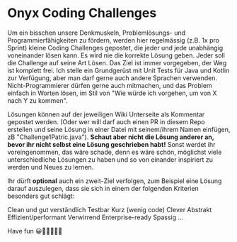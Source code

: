 # Onyx Coding Challenges
Um ein bisschen unsere Denkmuskeln, Problemlösungs- und Programmierfähigkeiten zu fördern, werden hier regelmässig (z.B. 1x pro Sprint) kleine Coding Challenges gepostet, die jeder und jede unabhängig voneinander lösen kann. Es wird nie die  korrekte Lösung geben. Jeder soll die Challenge auf seine Art Lösen. Das Ziel ist immer vorgegeben, der Weg ist komplett frei. Ich stelle ein Grundgerüst mit Unit Tests für Java und Kotlin zur Verfügung, aber man darf gerne auch andere Sprachen verwenden. Nicht-Programmierer dürfen gerne auch mitmachen, und das Problem einfach in Worten lösen, im Stil von "Wie würde ich vorgehen, um von X nach Y zu kommen".

Lösungen können auf der jeweiligen Wiki Unterseite als Kommentar gepostet werden. (Oder wer will darf auch einen PR in diesem Repo erstellen und seine Lösung in einer Datei mit seinem/ihrem Namen einfügen, zB "Challenge1Patric.java"). **Schaut aber nicht die Lösung anderer an, bevor ihr nicht selbst eine Lösung geschrieben habt!** Sonst werdet ihr voreingenommen, das wäre schade, denn es wäre schön, möglichst viele unterschiedliche Lösungen zu haben und so von einander inspiriert zu werden und Neues zu lernen.

Ihr dürft **optional** auch ein zweit-Ziel verfolgen, zum Beispiel eine Lösung darauf auszulegen, dass sie sich in einem der folgenden Kriterien besonders gut schlägt:

Clean und gut verständlich
Testbar
Kurz (wenig code)
Clever
Abstrakt
Effizient/performant
Verwirrend
Enterprise-ready
Spassig
...

Have fun 😀👩‍💻👨‍💻👾
